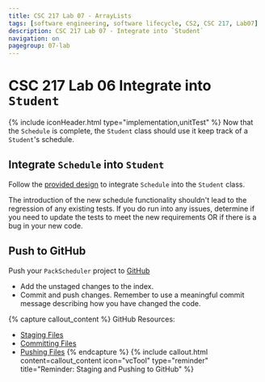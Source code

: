 ```yaml
---
title: CSC 217 Lab 07 - ArrayLists
tags: [software engineering, software lifecycle, CS2, CSC 217, Lab07]
description: CSC 217 Lab 07 - Integrate into `Student`
navigation: on
pagegroup: 07-lab
---
```


# CSC 217 Lab 06 Integrate into `Student`
{% include iconHeader.html type="implementation,unitTest" %}
Now that the `Schedule` is complete, the `Student` class should use it keep track of a `Student`'s schedule.  


## Integrate `Schedule` into `Student`
Follow the [provided design](07-lab-design) to integrate `Schedule` into the `Student` class.

The introduction of the new schedule functionality shouldn't lead to the regression of any existing tests.  If you do run into any issues, determine if you need to update the tests to meet the new requirements OR if there is a bug in your new code.


## Push to GitHub
Push your `PackScheduler` project to [GitHub](https://github.ncsu.edu)

  * Add the unstaged changes to the index.
  * Commit and push changes.  Remember to use a meaningful commit message describing how you have changed the code.  


{% capture callout_content %}
GitHub Resources:

  * [Staging Files](https://pages.github.ncsu.edu/engr-csc-software-development/practices-tools/git/git-staging)
  * [Committing Files](https://pages.github.ncsu.edu/engr-csc-software-development/practices-tools/git/git-commit)
  * [Pushing Files](https://pages.github.ncsu.edu/engr-csc-software-development/practices-tools/git/git-push)
{% endcapture %}
{% include callout.html content=callout_content icon="vcTool" type="reminder" title="Reminder: Staging and Pushing to GitHub" %}

